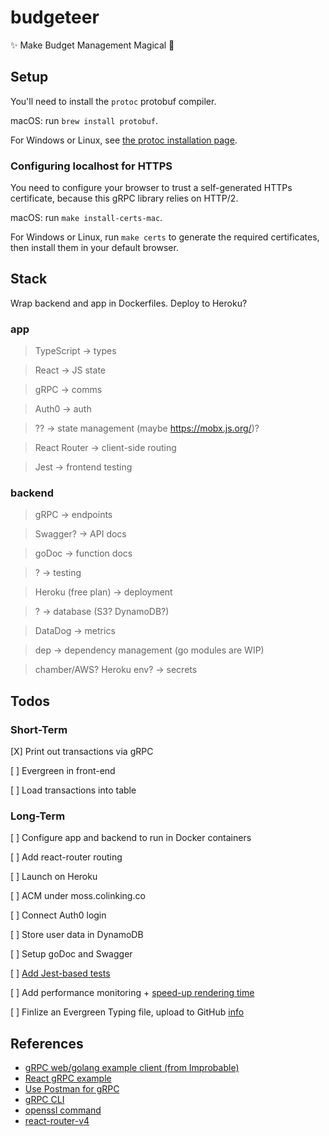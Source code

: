# budgeteer
✨ Make Budget Management Magical 🎩

## Setup

You'll need to install the `protoc` protobuf compiler.

macOS: run `brew install protobuf`.

For Windows or Linux, see [the protoc installation page](http://google.github.io/proto-lens/installing-protoc.html).

### Configuring localhost for HTTPS

You need to configure your browser to trust a self-generated HTTPs certificate, because this gRPC library relies on HTTP/2.

macOS: run `make install-certs-mac`.

For Windows or Linux, run `make certs` to generate the required certificates, then install them in your default browser.

## Stack

Wrap backend and app in Dockerfiles. Deploy to Heroku?

### app

> TypeScript -> types

> React -> JS state

> gRPC -> comms

> Auth0 -> auth

> ?? -> state management (maybe https://mobx.js.org/)?

> React Router -> client-side routing

> Jest -> frontend testing

### backend

> gRPC -> endpoints

> Swagger? -> API docs

> goDoc -> function docs

> ? -> testing

> Heroku (free plan) -> deployment

> ? -> database (S3? DynamoDB?)

> DataDog -> metrics

> dep -> dependency management (go modules are WIP)

> chamber/AWS? Heroku env? -> secrets

## Todos

### Short-Term

[X] Print out transactions via gRPC

[ ] Evergreen in front-end

[ ] Load transactions into table

### Long-Term

[ ] Configure app and backend to run in Docker containers

[ ] Add react-router routing

[ ] Launch on Heroku

[ ] ACM under moss.colinking.co

[ ] Connect Auth0 login

[ ] Store user data in DynamoDB

[ ] Setup goDoc and Swagger

[ ] [Add Jest-based tests](https://github.com/facebook/create-react-app/blob/master/packages/react-scripts/template/README.md#writing-tests)

[ ] Add performance monitoring + [speed-up rendering time](https://github.com/stereobooster/react-snap)

[ ] Finlize an Evergreen Typing file, upload to GitHub [info](http://definitelytyped.org/guides/best-practices.html)


## References

- [gRPC web/golang example client (from Improbable)](https://github.com/improbable-eng/grpc-web/tree/master/example)
- [React gRPC example](https://github.com/easyCZ/grpc-web-hacker-news)
- [Use Postman for gRPC](https://github.com/jnewmano/grpc-json-proxy)
- [gRPC CLI](https://github.com/njpatel/grpcc)
- [openssl command](https://letsencrypt.org/docs/certificates-for-localhost/#making-and-trusting-your-own-certificates)
- [react-router-v4](https://codeburst.io/react-router-v4-unofficial-migration-guide-5a370b8905a)
